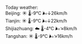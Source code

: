 Today weather:  
Beijing: ☀️   🌡️-9°C 🌬️↓26km/h  
Tianjin: ☀️   🌡️-9°C 🌬️↓22km/h  
Shijiazhuang: ☁️   🌡️-4°C 🌬️↘8km/h  
Tangshan: ☀️   🌡️-9°C 🌬️↘16km/h  

